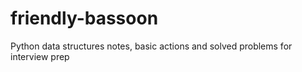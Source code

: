 # friendly-bassoon
Python data structures notes, basic actions and solved problems for interview prep
